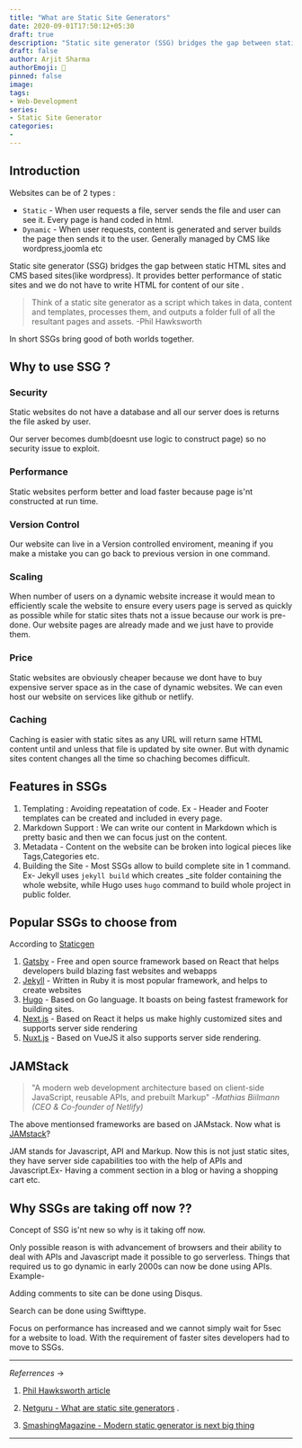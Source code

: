 ```yaml
---
title: "What are Static Site Generators"
date: 2020-09-01T17:50:12+05:30
draft: true
description: "Static site generator (SSG) bridges the gap between static HTML sites and CMS based sites(like wordpress). It provides better performance of static sites and we do not have to write HTML for content of our site."
draft: false
author: Arjit Sharma
authorEmoji: 🤖
pinned: false
image: 
tags:
- Web-Development
series:
- Static Site Generator
categories:
- 
---
```


## Introduction

Websites can be of 2 types :

- `Static` - When user requests a file, server sends the file and user can see it. Every page is hand coded in html.
- `Dynamic` - When user requests, content is generated and server builds the page then sends it to the user. Generally managed by CMS like wordpress,joomla etc

Static site generator (SSG) bridges the gap between static HTML sites and CMS based sites(like wordpress). It provides better performance of static sites and we do not have to write HTML for content of our site .

> Think of a static site generator as a script which takes in data, content and templates, processes them, and outputs a folder full of all the resultant pages and assets. 
> -Phil Hawksworth

In short SSGs bring good of both worlds together.

## Why to use SSG ?

### Security

Static websites do not have a database and all our server does is returns the file asked by user.

Our server becomes dumb(doesnt use logic to construct page) so no security issue to exploit.

### Performance

Static websites perform better and load faster because page is'nt constructed at run time.

### Version Control

Our website can live in a Version controlled enviroment, meaning if you make a mistake you can go back to previous version in one command.

### Scaling

When number of users on a dynamic website increase it would mean to efficiently scale the website to ensure every users page is served as quickly as possible while for static sites thats not a issue because our work is pre-done. Our website pages are already made and we just have to provide them.

### Price

Static websites are obviously cheaper because we dont have to buy expensive server space as in the case of dynamic websites. We can even host our website on services like github or netlify.

### Caching

Caching  is easier with static sites as any URL will return same HTML content until and unless that file is updated by site owner. But with dynamic sites content changes all the time so chaching becomes difficult.


## Features in SSGs

1. Templating : Avoiding repeatation of code. Ex - Header and Footer templates can be created and included in every page.
2. Markdown Support : We can write our content in Markdown which is pretty basic and then we can focus just on the content.
3. Metadata - Content on the website can be broken into logical pieces like Tags,Categories etc.
4. Building the Site - Most SSGs allow to build complete site in 1 command. Ex- Jekyll uses `jekyll build` which creates _site folder containing the whole website, while Hugo uses `hugo` command to build whole project in public folder.


## Popular SSGs to choose from

According to [Staticgen](https://www.staticgen.com/)

1. [Gatsby](https://www.gatsbyjs.org/) - Free and open source framework based on React that helps developers build blazing fast websites and webapps
2. [Jekyll](https://jekyllrb.com/) - Written in Ruby it is most popular framework, and helps to create websites 
3. [Hugo](https://gohugo.io/) - Based on Go language. It boasts on being fastest framework for building sites.
4. [Next.js](https://nextjs.org/) - Based on React it helps us make highly customized sites and supports server side rendering
5. [Nuxt.js](https://nuxtjs.org/) - Based on VueJS it also supports server side rendering.


## JAMStack

> "A modern web development architecture based on client-side JavaScript, reusable APIs, and prebuilt Markup"
> -<cite>Mathias Biilmann (CEO & Co-founder of Netlify)</cite>

The above mentionsed frameworks are based on JAMstack. Now what is [JAMstack](https://jamstack.org/)?

JAM stands for Javascript, API and Markup.
Now this is not just static sites, they have server side capabilities too with the help of APIs and Javascript.Ex- Having a comment section in a blog or having a shopping cart etc.


## Why SSGs are taking off now ??

Concept of SSG is'nt new so why is it taking off now.

Only possible reason is with advancement of browsers and their ability to deal with APIs and Javascript made it possible to go serverless. Things that required us to go dynamic in early 2000s can now be done using APIs. Example-

Adding comments to site can be done using Disqus.

Search can be done using Swifttype.

Focus on performance has increased and we cannot simply wait for 5sec for a website to load. With the requirement of faster sites  developers had to move to SSGs.

---
_Referrences_ &rarr;

1. [Phil Hawksworth article](https://www.netlify.com/blog/2020/04/14/what-is-a-static-site-generator-and-3-ways-to-find-the-best-one/)

2. [Netguru - What are static site generators](https://www.netguru.com/blog/what-are-static-site-generators#:~:text=A%20static%20site%20generator%20is,easy%20to%20consume%2C%20such%20as%20) .

3. [SmashingMagazine - Modern static generator is next big thing](https://www.smashingmagazine.com/2015/11/modern-static-website-generators-next-big-thing/)

---